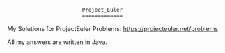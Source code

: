                             Project_Euler
                            =============

My Solutions for ProjectEuler Problems: https://projecteuler.net/problems

All my answers are written in Java.
